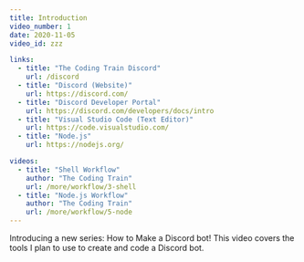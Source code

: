 ```yaml
---
title: Introduction
video_number: 1
date: 2020-11-05
video_id: zzz

links:
  - title: "The Coding Train Discord"
    url: /discord
  - title: "Discord (Website)"
    url: https://discord.com/
  - title: "Discord Developer Portal"
    url: https://discord.com/developers/docs/intro
  - title: "Visual Studio Code (Text Editor)"
    url: https://code.visualstudio.com/
  - title: "Node.js"
    url: https://nodejs.org/

videos:
  - title: "Shell Workflow"
    author: "The Coding Train"
    url: /more/workflow/3-shell
  - title: "Node.js Workflow"
    author: "The Coding Train"
    url: /more/workflow/5-node
---
```

Introducing a new series: How to Make a Discord bot! This video covers the tools I plan to use to create and code a Discord bot.
